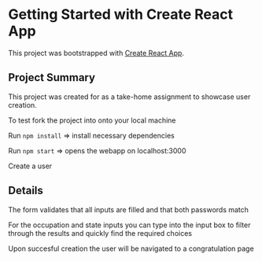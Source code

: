 # Getting Started with Create React App

This project was bootstrapped with [Create React App](https://github.com/facebook/create-react-app).

## Project Summary

This project was created for as a take-home assignment to showcase user creation.

To test fork the project into onto your local machine

Run `npm install` => install necessary dependencies

Run `npm start` => opens the webapp on localhost:3000

Create a user

## Details 

The form validates that all inputs are filled and that both passwords match

For the occupation and state inputs you can type into the input box to filter through the results and quickly find the required choices

Upon succesful creation the user will be navigated to a congratulation page 